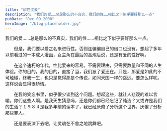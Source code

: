 ```yaml
---
title: "甜性涩爱"
description: "我们的爱……总是那么的不真实，我们的性……相比之下似乎要好那么一点"
pubDate: "Dec 09 2008"
heroImage: "/blog-placeholder.jpg"
---
```

我们的爱……总是那么的不真实，我们的性……相比之下似乎要好那么一点。

　　但是，我们要以爱之名来进行性。否则连骗骗自己的借口也没有。想起了多年以前看过的一本成人漫画，女主角在最后的高潮后说，还是有爱的性好啊。

　　在这个速朽的年代，性比爱来的容易。不需要理由，只需要数量和不同的人生体验。你的目的，我的目的，直接了当，我们忘了爱还在。只是，那爱是如此的不可触碰，终我一生，也只是觉得那是个传说，如同天国一样的遥远。要怎么样呢。这样说会显得很矫情。

　　在我的笑忘书里，似乎很少谈到这个问题。想起这些，就让人悲观的难以言喻。你们这些人啊。是我天生猜忌吗，还是你们都已经忘记了纯洁？又或许是我们的生活？１９８４是我多年前的读本了，我已经厌倦了分析这个世界，厌倦了分析那些罪人。

　　还是要表演下去吧，让灵魂在不舍之地跳舞吧。

